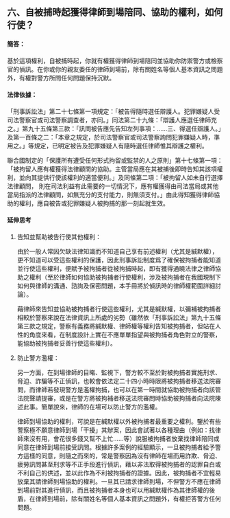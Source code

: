 ## 六、自被捕時起獲得律師到場陪同、協助的權利，如何行使？

#### 簡答：

基於這項權利，自被捕時起，你就有權獲得律師到場陪同並協助你防禦警方或檢察官的偵訊。在你或你的親友委任的律師到場前，除有關姓名等個人基本資訊之問題外，有權對警方所問任何問題保持沉默。

#### 法律依據：

「刑事訴訟法」第二十七條第一項規定：「被告得隨時選任辯護人。犯罪嫌疑人受司法警察官或司法警察調查者，亦同。」同法第二十九條：「辯護人應選任律師充之。」第九十五條第三款：「訊問被告應先告知左列事項：……三、得選任辯護人。」及第一百條之二：「本章之規定，於司法警察官或司法警察詢問犯罪嫌疑人時，準用之。」等規定，已明定被告及犯罪嫌疑人有隨時選任律師惟其辯護之權利。

聯合國制定的「保護所有遭受任何形式拘留或監禁的人之原則」第十七條第一項：「被拘留人應有權獲得法律顧問的協助。主管當局應在其被捕後即時告知其該項權利，並向其提供行使該權利的適當便利。」及同條第二項：「被拘留人如未自行選擇法律顧問， 則在司法利益有此需要的一切情況下，應有權獲得由司法當局或其他當局指派的法律顧問，如無充分的支付能力，則無須支付。」由此得知獲得律師協助的權利，應自被告或犯罪嫌疑人被拘捕的那一刻起就生效。

#### 延伸思考

1. 告知並幫助被告行使其他權利：

   由於一般人常因欠缺法律知識而不知道自己享有前述權利（尤其是緘默權），更不知道可以受這些權利的保護，因此刑事訴訟制度爲了確保被拘捕者能知道並行使這些權利，便賦予被拘捕者從被拘捕時起，即有獲得通曉法律之律師協助之權利（至於律師如何協助被拘捕者行使權利，涉及被拘捕者在我國現制下如何與律師的溝通、諮詢及保密問題，本手冊將於偵訊時的律師權範圍詳細討論）。

   藉律師來告知並協助被拘捕者行使這些權利，尤其是緘默權，以彌補被拘捕者相較於警察來說在法律資訊上所處的劣勢（雖然依「刑事訴訟法」第九十五條第三款之規定，警察有義務將緘默權、律師權等權利告知被拘捕者，但站在人性的角度來看，在制度設計上實在不應單單指望與被拘捕者角色對立的警察，能協助被拘捕者妥善行使這些權利）。

2. 防止警方濫權：

   另一方面，在到場律師的目睹、監視下，警方較不至於對被拘捕者實施刑求、脅迫、詐騙等不正偵訊，也較會依法定二十四小時時限將被拘捕者移送法院審問，而律師若發現警方是濫權拘捕，也可以在第一時間就協助被拘捕者向該管法院聲請提審，或是在警方將被拘補者移送法院審問時協助被拘捕者向法院陳述此事。簡單說來，律師的在場可以防止警方的濫權。

   律師到場協助的權利，可說是在緘默權以外被拘捕者最重要之權利。鑒於有些警察極不願意律師到場「干擾」其辦案，因此會試著以各種理由（例如：找律師來沒有用，會花很多錢又幫不上忙……等）說服被拘捕者放棄找律師陪同或同意在律師到場前接受訊問。根據許多案例的經驗顯示，一旦被拘捕者給予警方這樣的同意，則隨之而來的，常是警察因為沒有律師在場而用詐欺、脅迫、疲勞訊問甚至刑求等不正手段進行偵訊，藉以非法取得被拘捕者的認罪自白或不利自己的供述，並以此作為不利被拘捕者的證據。因此，被拘捕者不宜輕易放棄其請律師到場協助的權利。一旦其已請求律師到場，不但警方不應在律師到場前對其進行偵訊，而且被拘捕者本身也可以用緘默權作為其律師權的後盾，在律師到場前，除有關姓名等個人基本資訊之問題外，有權拒答警方任何問題。

